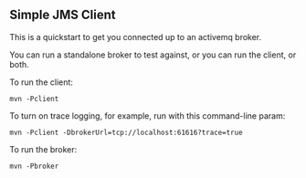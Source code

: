 ## Simple JMS Client

This is a quickstart to get you connected up to an activemq broker.


You can run a standalone broker to test against, or you can run the client, or both.

To run the client:

    mvn -Pclient 
    
To turn on trace logging, for example, run with this command-line param:
    
    mvn -Pclient -DbrokerUrl=tcp://localhost:61616?trace=true
    
To run the broker:

    mvn -Pbroker